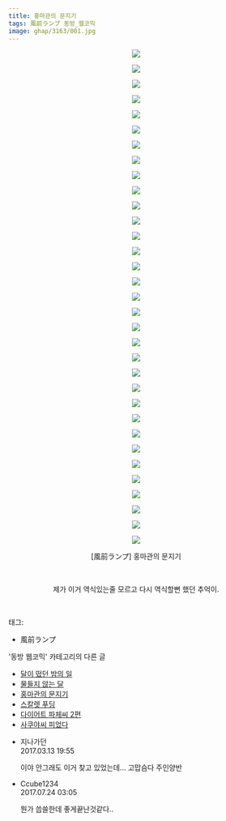 ```yaml
---
title: 홍마관의 문지기
tags: 風前ランプ 동방_웹코믹
image: ghap/3163/001.jpg
---
```

<div class="article">
<p style="text-align: center; clear: none; float: none;"><img src="{{ site.nasurl }}/ghap/3163/001.jpg"/></p>
<p style="text-align: center; clear: none; float: none;"><img src="{{ site.nasurl }}/ghap/3163/002.jpg"/></p>
<p style="text-align: center; clear: none; float: none;"><img src="{{ site.nasurl }}/ghap/3163/003.jpg"/></p>
<p style="text-align: center; clear: none; float: none;"><img src="{{ site.nasurl }}/ghap/3163/004.jpg"/></p>
<p style="text-align: center; clear: none; float: none;"><img src="{{ site.nasurl }}/ghap/3163/005.jpg"/></p>
<p style="text-align: center; clear: none; float: none;"><img src="{{ site.nasurl }}/ghap/3163/006.jpg"/></p>
<p style="text-align: center; clear: none; float: none;"><img src="{{ site.nasurl }}/ghap/3163/007.jpg"/></p>
<p style="text-align: center; clear: none; float: none;"><img src="{{ site.nasurl }}/ghap/3163/008.jpg"/></p>
<p style="text-align: center; clear: none; float: none;"><img src="{{ site.nasurl }}/ghap/3163/009.jpg"/></p>
<p style="text-align: center; clear: none; float: none;"><img src="{{ site.nasurl }}/ghap/3163/010.jpg"/></p>
<p style="text-align: center; clear: none; float: none;"><img src="{{ site.nasurl }}/ghap/3163/011.jpg"/></p>
<p style="text-align: center; clear: none; float: none;"><img src="{{ site.nasurl }}/ghap/3163/012.jpg"/></p>
<p style="text-align: center; clear: none; float: none;"><img src="{{ site.nasurl }}/ghap/3163/013.jpg"/></p>
<p style="text-align: center; clear: none; float: none;"><img src="{{ site.nasurl }}/ghap/3163/014.jpg"/></p>
<p style="text-align: center; clear: none; float: none;"><img src="{{ site.nasurl }}/ghap/3163/015.jpg"/></p>
<p style="text-align: center; clear: none; float: none;"><img src="{{ site.nasurl }}/ghap/3163/016.jpg"/></p>
<p style="text-align: center; clear: none; float: none;"><img src="{{ site.nasurl }}/ghap/3163/017.jpg"/></p>
<p style="text-align: center; clear: none; float: none;"><img src="{{ site.nasurl }}/ghap/3163/018.jpg"/></p>
<p style="text-align: center; clear: none; float: none;"><img src="{{ site.nasurl }}/ghap/3163/019.jpg"/></p>
<p style="text-align: center; clear: none; float: none;"><img src="{{ site.nasurl }}/ghap/3163/020.jpg"/></p>
<p style="text-align: center; clear: none; float: none;"><img src="{{ site.nasurl }}/ghap/3163/021.jpg"/></p>
<p style="text-align: center; clear: none; float: none;"><img src="{{ site.nasurl }}/ghap/3163/022.jpg"/></p>
<p style="text-align: center; clear: none; float: none;"><img src="{{ site.nasurl }}/ghap/3163/023.jpg"/></p>
<p style="text-align: center; clear: none; float: none;"><img src="{{ site.nasurl }}/ghap/3163/024.jpg"/></p>
<p style="text-align: center; clear: none; float: none;"><img src="{{ site.nasurl }}/ghap/3163/025.jpg"/></p>
<p style="text-align: center; clear: none; float: none;"><img src="{{ site.nasurl }}/ghap/3163/026.jpg"/></p>
<p style="text-align: center; clear: none; float: none;"><img src="{{ site.nasurl }}/ghap/3163/027.jpg"/></p>
<p style="text-align: center; clear: none; float: none;"><img src="{{ site.nasurl }}/ghap/3163/028.jpg"/></p>
<p style="text-align: center; clear: none; float: none;"><img src="{{ site.nasurl }}/ghap/3163/029.jpg"/></p>
<p style="text-align: center; clear: none; float: none;"><img src="{{ site.nasurl }}/ghap/3163/030.jpg"/></p>
<p style="text-align: center; clear: none; float: none;"><img src="{{ site.nasurl }}/ghap/3163/031.jpg"/></p>
<p style="text-align: center; clear: none; float: none;"><img src="{{ site.nasurl }}/ghap/3163/032.jpg"/></p>
<p style="text-align: center; clear: none; float: none;"><img src="{{ site.nasurl }}/ghap/3163/033.jpg"/></p>
<p style="text-align: center; clear: none; float: none;">[風前ランプ] 홍마관의 문지기</p>
<p style="text-align: center; clear: none; float: none;"><br/></p>
<p style="text-align: center; clear: none; float: none;">제가 이거 역식있는줄 모르고 다시 역식할뻔 했던 추억이.</p>
<p><br/></p>
</div><div class="tagTrail">
<p>태그: </p>
<ul>
<li>風前ランプ</li>
</ul>
</div><div class="another">
<p>'동방 웹코믹' 카테고리의 다른 글</p>
<ul>
<li><a href="/2017-03-13-ghap_3169">달이 떴던 밤의 일</a></li>
<li><a href="/2017-03-13-ghap_3168">물들지 않는 달</a></li>
<li><a href="/2017-03-13-ghap_3163">홍마관의 문지기</a></li>
<li><a href="/2017-02-04-ghap_3141">스칼렛 푸딩</a></li>
<li><a href="/2017-01-12-ghap_3112">다이어트 파체씨 2편</a></li>
<li><a href="/2017-01-12-ghap_3110">사쿠야씨 피었다</a></li>
</ul>
</div><div class="cb_module cb_fluid">
<div class="cb_wrt cb_profile">
<div class="comment">
<ul>
<li class="cb_thumb_off" id="comment14938708">
<div class="cb_comment_area">
<div class="cb_info_area">
<div class="cb_section">
<span class="cb_nick_name">지나가던</span>
</div>
<div class="cb_section">
<span class="cb_date">2017.03.13 19:55 </span>
</div>
</div>
<div class="cb_dsc_comment">
<p class="cb_dsc">
											이야 안그래도 이거 찾고 있었는데... 고맙슴다 주인양반
										</p>
</div>
</div></li>
<li class="cb_thumb_off" id="comment15042816">
<div class="cb_comment_area">
<div class="cb_info_area">
<div class="cb_section">
<span class="cb_nick_name">Ccube1234</span>
</div>
<div class="cb_section">
<span class="cb_date">2017.07.24 03:05 </span>
</div>
</div>
<div class="cb_dsc_comment">
<p class="cb_dsc">
											뭔가 씁쓸한데 좋게끝난것같다..
										</p>
</div>
</div></li>
</ul>
</div>
</div><!-- commentList close -->
</div>